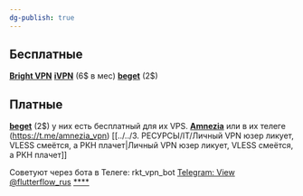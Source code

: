 ```yaml
---
dg-publish: true
---
```


## Бесплатные
[**Bright VPN**](https://brightvpn.com/)
**[iVPN](https://www.ivpn.net/)** (6$ в мес)
**[beget](https://beget.com/p59732)** (2$)
## Платные
**[beget](https://beget.com/p59732)** (2$)
у них есть бесплатный для их VPS.
[**Amnezia**](https://amnezia.org/ru/starter-guide)
или в их телеге (https://t.me/amnezia_vpn)
[[../../3. РЕСУРСЫ/IT/Личный VPN юзер ликует, VLESS смеётся, а РКН плачет|Личный VPN юзер ликует, VLESS смеётся, а РКН плачет]]

Советуют через бота в Телеге: rkt_vpn_bot
[Telegram: View @flutterflow\_rus](https://t.me/flutterflow_rus/12427/55759)
[****](https://brightvpn.com/)

